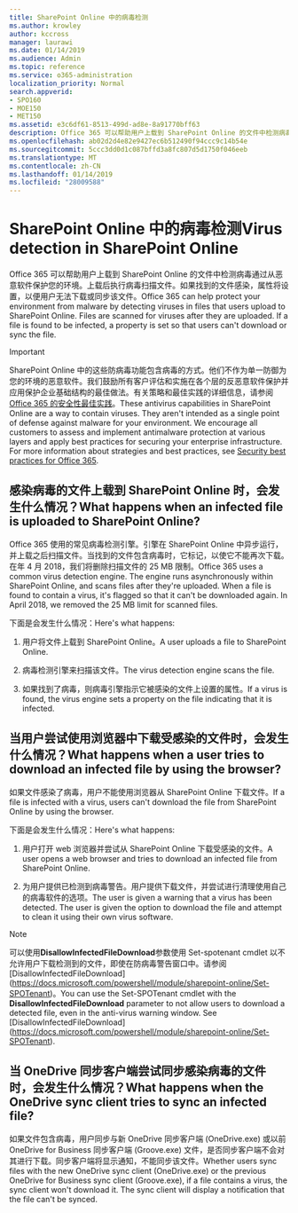 ```yaml
---
title: SharePoint Online 中的病毒检测
ms.author: krowley
author: kccross
manager: laurawi
ms.date: 01/14/2019
ms.audience: Admin
ms.topic: reference
ms.service: o365-administration
localization_priority: Normal
search.appverid:
- SPO160
- MOE150
- MET150
ms.assetid: e3c6df61-8513-499d-ad8e-8a91770bff63
description: Office 365 可以帮助用户上载到 SharePoint Online 的文件中检测病毒通过从恶意软件保护您的环境。上载后执行病毒扫描文件。如果找到的文件感染，属性将设置，以便用户无法下载或同步该文件。
ms.openlocfilehash: ab02d2d4e82e9427ec6b512490f94ccc9c14b54e
ms.sourcegitcommit: 5ccc3dd0d1c087bffd3a8fc807d5d1750f046eeb
ms.translationtype: MT
ms.contentlocale: zh-CN
ms.lasthandoff: 01/14/2019
ms.locfileid: "28009588"
---
```

# <a name="virus-detection-in-sharepoint-online"></a><span data-ttu-id="075b4-105">SharePoint Online 中的病毒检测</span><span class="sxs-lookup"><span data-stu-id="075b4-105">Virus detection in SharePoint Online</span></span>

<span data-ttu-id="075b4-p102">Office 365 可以帮助用户上载到 SharePoint Online 的文件中检测病毒通过从恶意软件保护您的环境。上载后执行病毒扫描文件。如果找到的文件感染，属性将设置，以便用户无法下载或同步该文件。</span><span class="sxs-lookup"><span data-stu-id="075b4-p102">Office 365 can help protect your environment from malware by detecting viruses in files that users upload to SharePoint Online. Files are scanned for viruses after they are uploaded. If a file is found to be infected, a property is set so that users can't download or sync the file.</span></span>
  
> [!IMPORTANT]
> <span data-ttu-id="075b4-p103">SharePoint Online 中的这些防病毒功能包含病毒的方式。他们不作为单一防御为您的环境的恶意软件。我们鼓励所有客户评估和实施在各个层的反恶意软件保护并应用保护企业基础结构的最佳做法。有关策略和最佳实践的详细信息，请参阅[Office 365 的安全性最佳实践](security-best-practices.md)。</span><span class="sxs-lookup"><span data-stu-id="075b4-p103">These antivirus capabilities in SharePoint Online are a way to contain viruses. They aren't intended as a single point of defense against malware for your environment. We encourage all customers to assess and implement antimalware protection at various layers and apply best practices for securing your enterprise infrastructure. For more information about strategies and best practices, see [Security best practices for Office 365](security-best-practices.md).</span></span> 
  
## <a name="what-happens-when-an-infected-file-is-uploaded-to-sharepoint-online"></a><span data-ttu-id="075b4-113">感染病毒的文件上载到 SharePoint Online 时，会发生什么情况？</span><span class="sxs-lookup"><span data-stu-id="075b4-113">What happens when an infected file is uploaded to SharePoint Online?</span></span>

<span data-ttu-id="075b4-p104">Office 365 使用的常见病毒检测引擎。引擎在 SharePoint Online 中异步运行，并上载之后扫描文件。当找到的文件包含病毒时，它标记，以使它不能再次下载。在年 4 月 2018，我们将删除扫描文件的 25 MB 限制。</span><span class="sxs-lookup"><span data-stu-id="075b4-p104">Office 365 uses a common virus detection engine. The engine runs asynchronously within SharePoint Online, and scans files after they're uploaded. When a file is found to contain a virus, it's flagged so that it can't be downloaded again. In April 2018, we removed the 25 MB limit for scanned files.</span></span>
  
<span data-ttu-id="075b4-118">下面是会发生什么情况：</span><span class="sxs-lookup"><span data-stu-id="075b4-118">Here's what happens:</span></span>
  
1. <span data-ttu-id="075b4-119">用户将文件上载到 SharePoint Online。</span><span class="sxs-lookup"><span data-stu-id="075b4-119">A user uploads a file to SharePoint Online.</span></span>
    
2. <span data-ttu-id="075b4-120">病毒检测引擎来扫描该文件。</span><span class="sxs-lookup"><span data-stu-id="075b4-120">The virus detection engine scans the file.</span></span>
    
3. <span data-ttu-id="075b4-121">如果找到了病毒，则病毒引擎指示它被感染的文件上设置的属性。</span><span class="sxs-lookup"><span data-stu-id="075b4-121">If a virus is found, the virus engine sets a property on the file indicating that it is infected.</span></span>
    
## <a name="what-happens-when-a-user-tries-to-download-an-infected-file-by-using-the-browser"></a><span data-ttu-id="075b4-122">当用户尝试使用浏览器中下载受感染的文件时，会发生什么情况？</span><span class="sxs-lookup"><span data-stu-id="075b4-122">What happens when a user tries to download an infected file by using the browser?</span></span>

<span data-ttu-id="075b4-123">如果文件感染了病毒，用户不能使用浏览器从 SharePoint Online 下载文件。</span><span class="sxs-lookup"><span data-stu-id="075b4-123">If a file is infected with a virus, users can't download the file from SharePoint Online by using the browser.</span></span>
  
<span data-ttu-id="075b4-124">下面是会发生什么情况：</span><span class="sxs-lookup"><span data-stu-id="075b4-124">Here's what happens:</span></span>
  
1. <span data-ttu-id="075b4-125">用户打开 web 浏览器并尝试从 SharePoint Online 下载受感染的文件。</span><span class="sxs-lookup"><span data-stu-id="075b4-125">A user opens a web browser and tries to download an infected file from SharePoint Online.</span></span>
    
2. <span data-ttu-id="075b4-p105">为用户提供已检测到病毒警告。用户提供下载文件，并尝试进行清理使用自己的病毒软件的选项。</span><span class="sxs-lookup"><span data-stu-id="075b4-p105">The user is given a warning that a virus has been detected. The user is given the option to download the file and attempt to clean it using their own virus software.</span></span>

> [!NOTE]
> <span data-ttu-id="075b4-p106">可以使用**DisallowInfectedFileDownload**参数使用 Set-spotenant cmdlet 以不允许用户下载检测到的文件，即使在防病毒警告窗口中。请参阅 [DisallowInfectedFileDownload] (https://docs.microsoft.com/powershell/module/sharepoint-online/Set-SPOTenant)。</span><span class="sxs-lookup"><span data-stu-id="075b4-p106">You can use the Set-SPOTenant cmdlet with the **DisallowInfectedFileDownload** parameter to not allow users to download a detected file, even in the anti-virus warning window. See [DisallowInfectedFileDownload] (https://docs.microsoft.com/powershell/module/sharepoint-online/Set-SPOTenant).</span></span>
    
## <a name="what-happens-when-the-onedrive-sync-client-tries-to-sync-an-infected-file"></a><span data-ttu-id="075b4-130">当 OneDrive 同步客户端尝试同步感染病毒的文件时，会发生什么情况？</span><span class="sxs-lookup"><span data-stu-id="075b4-130">What happens when the OneDrive sync client tries to sync an infected file?</span></span>

<span data-ttu-id="075b4-p107">如果文件包含病毒，用户同步与新 OneDrive 同步客户端 (OneDrive.exe) 或以前 OneDrive for Business 同步客户端 (Groove.exe) 文件，是否同步客户端不会对其进行下载。同步客户端将显示通知，不能同步该文件。</span><span class="sxs-lookup"><span data-stu-id="075b4-p107">Whether users sync files with the new OneDrive sync client (OneDrive.exe) or the previous OneDrive for Business sync client (Groove.exe), if a file contains a virus, the sync client won't download it. The sync client will display a notification that the file can't be synced.</span></span>
  

